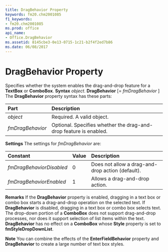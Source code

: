 ```yaml
---
title: DragBehavior Property
keywords: fm20.chm2001085
f1_keywords:
- fm20.chm2001085
ms.prod: office
api_name:
- Office.DragBehavior
ms.assetid: 8145cbe3-0e13-0715-1c21-b2f4f2ed7b86
ms.date: 06/08/2017
---
```



# DragBehavior Property



Specifies whether the system enables the drag-and-drop feature for a  **TextBox** or **ComboBox**.
 **Syntax**
 _object_. **DragBehavior** [= _fmDragBehavior_ ]
The  **DragBehavior** property syntax has these parts:


|**Part**|**Description**|
|:-----|:-----|
| _object_|Required. A valid object.|
| _fmDragBehavior_|Optional. Specifies whether the drag-and-drop feature is enabled.|
 **Settings**
The settings for  _fmDragBehavior_ are:


|**Constant**|**Value**|**Description**|
|:-----|:-----|:-----|
| _fmDragBehaviorDisabled_|0|Does not allow a drag-and-drop action (default).|
| _fmDragBehaviorEnabled_|1|Allows a drag-and-drop action.|
 **Remarks**
If the  **DragBehavior** property is enabled, dragging in a text box or combo box starts a drag-and-drop operation on the selected text. If **DragBehavior** is disabled, dragging in a text box or combo box selects text.
The drop-down portion of a  **ComboBox** does not support drag-and-drop processes, nor does it support selection of list items within the text.
 **DragBehavior** has no effect on a **ComboBox** whose **Style** property is set to **fmStyleDropDownList**.

 **Note**  You can combine the effects of the  **EnterFieldBehavior** property and **DragBehavior** to create a large number of text box styles.


